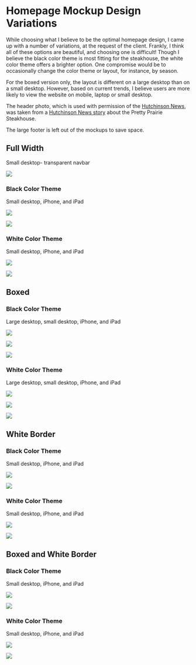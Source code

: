 # Homepage Mockup Design Variations

While choosing what I believe to be the optimal homepage design, I came up with a number of variations, at the request of the client. Frankly, I think all of these options are beautiful, and choosing one is difficult! Though I believe the black color theme is most fitting for the steakhouse, the white color theme offers a brighter option. One compromise would be to occasionally change the color theme or layout, for instance, by season.<br>

For the boxed version only, the layout is different on a large desktop than on a small desktop. However, based on current trends, I believe users are more likely to view the website on mobile, laptop or small desktop.<br>

The header photo, which is used with permission of the [Hutchinson News](http://www.hutchnews.com), was taken from a [Hutchinson News story](http://www.hutchnews.com/projects/progress/progress-a-small-town-s-prairie-survival-rodeo-just-part/article_3d11eaba-435c-5be2-8716-47b73a5e7558.html) about the Pretty Prairie Steakhouse. 

The large footer is left out of the mockups to save space.

## Full Width

Small desktop- transparent navbar

![](images/homepage-mockup-design-variations/laptop-no-navbar.jpg)

### Black Color Theme

Small desktop, iPhone, and iPad

![](images/homepage-mockup-design-variations/small-desktop-black-theme-full-width.jpg)

![](images/homepage-mockup-design-variations/mobile-black-theme-full-width.jpg)

### White Color Theme

Small desktop, iPhone, and iPad

![](images/homepage-mockup-design-variations/small-desktop-white-theme-full-width.jpg)

![](images/homepage-mockup-design-variations/mobile-white-theme-full-width.jpg)

## Boxed

### Black Color Theme

Large desktop, small desktop, iPhone, and iPad

![](images/homepage-mockup-design-variations/large-desktop-black-theme-boxed.jpg)

![](images/homepage-mockup-design-variations/small-desktop-black-theme-boxed.jpg)

![](images/homepage-mockup-design-variations/mobile-black-theme-boxed.jpg)

### White Color Theme

Large desktop, small desktop, iPhone, and iPad

![](images/homepage-mockup-design-variations/large-desktop-white-theme-boxed.jpg)

![](images/homepage-mockup-design-variations/small-desktop-white-theme-boxed.jpg)

![](images/homepage-mockup-design-variations/mobile-white-theme-boxed.jpg)

## White Border

### Black Color Theme

Small desktop, iPhone, and iPad

![](images/homepage-mockup-design-variations/small-desktop-black-theme-white-border.jpg)

![](images/homepage-mockup-design-variations/mobile-black-theme-white-border.jpg)

### White Color Theme

Small desktop, iPhone, and iPad

![](images/homepage-mockup-design-variations/small-desktop-white-theme-white-border.jpg)

![](images/homepage-mockup-design-variations/mobile-white-theme-white-border.jpg)

## Boxed and White Border

### Black Color Theme

Small desktop, iPhone, and iPad

![](images/homepage-mockup-design-variations/small-desktop-black-theme-boxed-and-white-border.jpg)

![](images/homepage-mockup-design-variations/mobile-black-theme-boxed-white-border.jpg)

### White Color Theme

Small desktop, iPhone, and iPad

![](images/homepage-mockup-design-variations/small-desktop-white-theme-boxed-and-white-border.jpg)

![](images/homepage-mockup-design-variations/mobile-white-theme-boxed-white-border.jpg)
